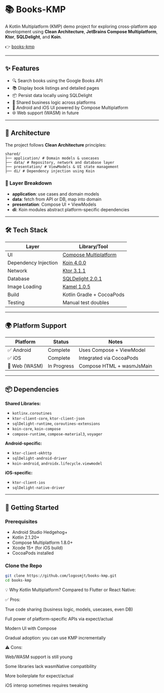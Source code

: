 # 📚 Books-KMP

A Kotlin Multiplatform (KMP) demo project for exploring cross-platform app development using **Clean
Architecture**, **JetBrains Compose Multiplatform**, **Ktor**, **SQLDelight**, and **Koin**.

👉 [books-kmp](https://github.com/logosmjt/books-kmp)

---

## ✨ Features

- 🔍 Search books using the Google Books API
- 📚 Display book listings and detailed pages
- 📦 Persist data locally using SQLDelight
- 🧠 Shared business logic across platforms
- 📱 Android and iOS UI powered by Compose Multiplatform
- 🌐 Web support (WASM) in future

---

## 🧱 Architecture

The project follows **Clean Architecture** principles:
```
shared/
├── application/ # Domain models & usecases
├── data/ # Repository, network and database layer
├── presentation/ # ViewModels & UI state management
├── di/ # Dependency injection using Koin
```

### 🔄 Layer Breakdown

- **application**: use cases and domain models
- **data**: fetch from API or DB, map into domain
- **presentation**: Compose UI + ViewModels
- **di**: Koin modules abstract platform-specific dependencies

---

## 🛠️ Tech Stack

| Layer                | Library/Tool                                                                 |
|----------------------|------------------------------------------------------------------------------|
| UI                   | [Compose Multiplatform](https://www.jetbrains.com/lp/compose-multiplatform/) |
| Dependency Injection | [Koin 4.0.0](https://insert-koin.io)                                         |
| Network              | [Ktor 3.1.1](https://ktor.io)                                                |
| Database             | [SQLDelight 2.0.1](https://cashapp.github.io/sqldelight/)                    |
| Image Loading        | [Kamel 1.0.5](https://github.com/alialbaali/Kamel)                           |
| Build                | Kotlin Gradle + CocoaPods                                                    |
| Testing              | Manual test doubles                                                          |

---

## 🌍 Platform Support

| Platform      | Status      | Notes                     |
|---------------|-------------|---------------------------|
| ✅ Android     | Complete    | Uses Compose + ViewModel  |
| ✅ iOS         | Complete    | Integrated via CocoaPods  |
| 🧪 Web (WASM) | In Progress | Compose HTML + wasmJsMain |

---

## 📦 Dependencies

**Shared Libraries:**

- `kotlinx.coroutines`
- `ktor-client-core`, `ktor-client-json`
- `sqlDelight-runtime`, `coroutines-extensions`
- `koin-core`, `koin-compose`
- `compose-runtime`, `compose-material3`, `voyager`

**Android-specific:**

- `ktor-client-okhttp`
- `sqlDelight-android-driver`
- `koin-android`, `androidx.lifecycle.viewmodel`

**iOS-specific:**

- `ktor-client-ios`
- `sqlDelight-native-driver`

---

## 🚀 Getting Started

### Prerequisites

- Android Studio Hedgehog+
- Kotlin 2.1.20+
- Compose Multiplatform 1.8.0+
- Xcode 15+ (for iOS build)
- CocoaPods installed

### Clone the Repo

```bash
git clone https://github.com/logosmjt/books-kmp.git
cd books-kmp
```

💡 Why Kotlin Multiplatform?
Compared to Flutter or React Native:

✅ Pros:

True code sharing (business logic, models, usecases, even DB)

Full power of platform-specific APIs via expect/actual

Modern UI with Compose

Gradual adoption: you can use KMP incrementally

⚠️ Cons:

Web/WASM support is still young

Some libraries lack wasmNative compatibility

More boilerplate for expect/actual

iOS interop sometimes requires tweaking


